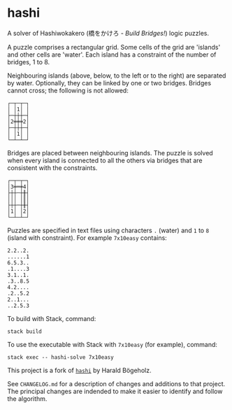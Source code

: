 # hashi

A solver of Hashiwokakero (橋をかけろ - _Build Bridges!_) logic puzzles.

A puzzle comprises a rectangular grid. Some cells of the grid are 'islands' and
other cells are 'water'. Each island has a constraint of the number of bridges,
1 to 8.

Neighbouring islands (above, below, to the left or to the right) are separated
by water. Optionally, they can be linked by one or two bridges. Bridges cannot
cross; the following is not allowed:

~~~text
┌─┬─┬─┐
│ │1│ │
├─┼┼┼─┤
│2╪╪╪2│
├─┼┼┼─┤
│ │1│ │
└─┴─┴─┘
~~~

Bridges are placed between neighbouring islands. The puzzle is solved when every
island is connected to all the others via bridges that are consistent with the
constraints.

~~~text
┌─┬─┬─┐
│3╪═╪4│
├┼┼─┼╫┤
│││ │║│
├┼┼─┼╫┤
│1│ │2│
└─┴─┴─┘
~~~

Puzzles are specified in text files using characters `.` (water) and `1` to `8` (island with constraint). For example `7x10easy` contains:

~~~text
2.2..2.
......1
6.5.3..
.1....3
3.1..1.
.3..8.5
4.2....
.2..5.2
2..1...
..2.5.3
~~~

To build with Stack, command:
~~~text
stack build
~~~

To use the executable with Stack with `7x10easy` (for example), command:
~~~text
stack exec -- hashi-solve 7x10easy
~~~

This project is a fork of [`hashi`](https://github.com/ctbo/hashi/tree/bd38e6f37635d74bd2fd3528821db04b9edf6643) by Harald Bögeholz.

See `CHANGELOG.md` for a description of changes and additions to that project.
The principal changes are indended to make it easier to identify and follow the
algorithm.
